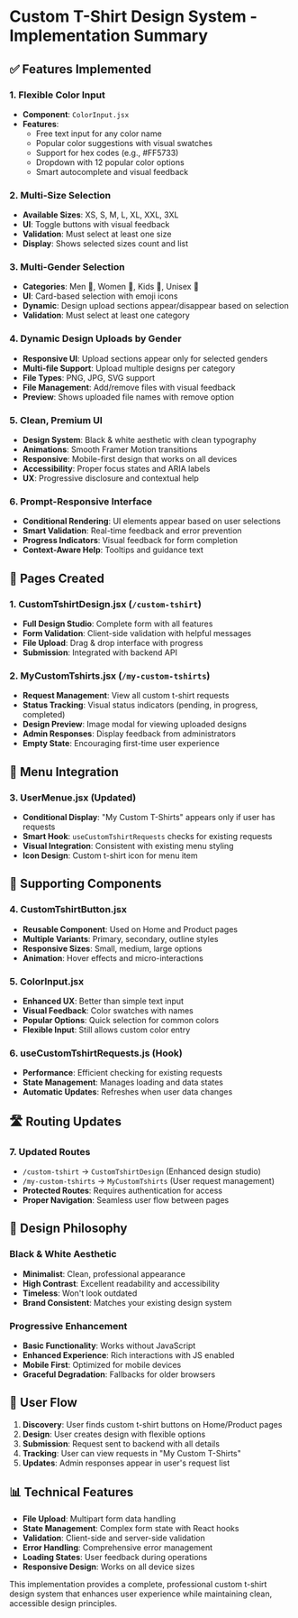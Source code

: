 # Custom T-Shirt Design System - Implementation Summary

## ✅ Features Implemented

### 1. **Flexible Color Input**
- **Component**: `ColorInput.jsx`
- **Features**: 
  - Free text input for any color name
  - Popular color suggestions with visual swatches
  - Support for hex codes (e.g., #FF5733)
  - Dropdown with 12 popular color options
  - Smart autocomplete and visual feedback

### 2. **Multi-Size Selection**
- **Available Sizes**: XS, S, M, L, XL, XXL, 3XL
- **UI**: Toggle buttons with visual feedback
- **Validation**: Must select at least one size
- **Display**: Shows selected sizes count and list

### 3. **Multi-Gender Selection**
- **Categories**: Men 👨, Women 👩, Kids 🧒, Unisex 👫
- **UI**: Card-based selection with emoji icons
- **Dynamic**: Design upload sections appear/disappear based on selection
- **Validation**: Must select at least one category

### 4. **Dynamic Design Uploads by Gender**
- **Responsive UI**: Upload sections appear only for selected genders
- **Multi-file Support**: Upload multiple designs per category
- **File Types**: PNG, JPG, SVG support
- **File Management**: Add/remove files with visual feedback
- **Preview**: Shows uploaded file names with remove option

### 5. **Clean, Premium UI**
- **Design System**: Black & white aesthetic with clean typography
- **Animations**: Smooth Framer Motion transitions
- **Responsive**: Mobile-first design that works on all devices
- **Accessibility**: Proper focus states and ARIA labels
- **UX**: Progressive disclosure and contextual help

### 6. **Prompt-Responsive Interface**
- **Conditional Rendering**: UI elements appear based on user selections
- **Smart Validation**: Real-time feedback and error prevention
- **Progress Indicators**: Visual feedback for form completion
- **Context-Aware Help**: Tooltips and guidance text

## 📱 Pages Created

### 1. **CustomTshirtDesign.jsx** (`/custom-tshirt`)
- **Full Design Studio**: Complete form with all features
- **Form Validation**: Client-side validation with helpful messages
- **File Upload**: Drag & drop interface with progress
- **Submission**: Integrated with backend API

### 2. **MyCustomTshirts.jsx** (`/my-custom-tshirts`)
- **Request Management**: View all custom t-shirt requests
- **Status Tracking**: Visual status indicators (pending, in progress, completed)
- **Design Preview**: Image modal for viewing uploaded designs
- **Admin Responses**: Display feedback from administrators
- **Empty State**: Encouraging first-time user experience

## 🎯 Menu Integration

### 3. **UserMenue.jsx** (Updated)
- **Conditional Display**: "My Custom T-Shirts" appears only if user has requests
- **Smart Hook**: `useCustomTshirtRequests` checks for existing requests
- **Visual Integration**: Consistent with existing menu styling
- **Icon Design**: Custom t-shirt icon for menu item

## 🔧 Supporting Components

### 4. **CustomTshirtButton.jsx**
- **Reusable Component**: Used on Home and Product pages
- **Multiple Variants**: Primary, secondary, outline styles
- **Responsive Sizes**: Small, medium, large options
- **Animation**: Hover effects and micro-interactions

### 5. **ColorInput.jsx**
- **Enhanced UX**: Better than simple text input
- **Visual Feedback**: Color swatches with names
- **Popular Options**: Quick selection for common colors
- **Flexible Input**: Still allows custom color entry

### 6. **useCustomTshirtRequests.js** (Hook)
- **Performance**: Efficient checking for existing requests
- **State Management**: Manages loading and data states
- **Automatic Updates**: Refreshes when user data changes

## 🛣️ Routing Updates

### 7. **Updated Routes**
- `/custom-tshirt` → `CustomTshirtDesign` (Enhanced design studio)
- `/my-custom-tshirts` → `MyCustomTshirts` (User request management)
- **Protected Routes**: Requires authentication for access
- **Proper Navigation**: Seamless user flow between pages

## 🎨 Design Philosophy

### **Black & White Aesthetic**
- **Minimalist**: Clean, professional appearance
- **High Contrast**: Excellent readability and accessibility
- **Timeless**: Won't look outdated
- **Brand Consistent**: Matches your existing design system

### **Progressive Enhancement**
- **Basic Functionality**: Works without JavaScript
- **Enhanced Experience**: Rich interactions with JS enabled
- **Mobile First**: Optimized for mobile devices
- **Graceful Degradation**: Fallbacks for older browsers

## 🔄 User Flow

1. **Discovery**: User finds custom t-shirt buttons on Home/Product pages
2. **Design**: User creates design with flexible options
3. **Submission**: Request sent to backend with all details
4. **Tracking**: User can view requests in "My Custom T-Shirts"
5. **Updates**: Admin responses appear in user's request list

## 📊 Technical Features

- **File Upload**: Multipart form data handling
- **State Management**: Complex form state with React hooks
- **Validation**: Client-side and server-side validation
- **Error Handling**: Comprehensive error management
- **Loading States**: User feedback during operations
- **Responsive Design**: Works on all device sizes

This implementation provides a complete, professional custom t-shirt design system that enhances user experience while maintaining clean, accessible design principles.
